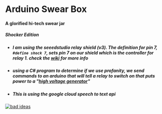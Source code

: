 # Arduino Swear Box
#### A glorified hi-tech swear jar
##### *Shocker Edition*

  * ##### I am using the seeedstudio relay shield (v3). The definition for pin 7, `#define shock 7`, sets pin 7 on our shield which is the controller for relay 1. check the [wiki](http://wiki.seeedstudio.com/Relay_Shield_v3/) for more info

  * ##### using a C# program to determine if we use profanity, we send commands to an arduino that will tell a relay to switch on that puts power to a _"_[_high voltage generator_](https://www.ebay.com/sch/sis.html?_nkw=DC+3V-6V+to+400kV+400000V+Boost+Step-up+Power+Module+High-voltage+Generator&_id=222522245188&&_trksid=p2057872.m2749.l2658)_"_

  * ##### This is using the google cloud speech to text api

[![bad ideas](https://i.imgur.com/OpXvvD4.gif)](https://youtu.be/sI_3dkyu0hY "watch full demo on youtube")
